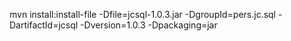 mvn install:install-file -Dfile=jcsql-1.0.3.jar -DgroupId=pers.jc.sql -DartifactId=jcsql -Dversion=1.0.3 -Dpackaging=jar